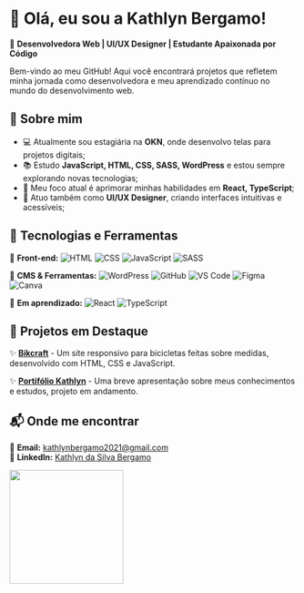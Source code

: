 # 👋 Olá, eu sou a Kathlyn Bergamo!

🚀 **Desenvolvedora Web | UI/UX Designer | Estudante Apaixonada por Código**

Bem-vindo ao meu GitHub! Aqui você encontrará projetos que refletem minha jornada como desenvolvedora e meu aprendizado contínuo no mundo do desenvolvimento web.

## 🌟 Sobre mim

- 💻 Atualmente sou estagiária na **OKN**, onde desenvolvo telas para projetos digitais;
- 📚 Estudo **JavaScript, HTML, CSS, SASS, WordPress** e estou sempre explorando novas tecnologias;
- 🎯 Meu foco atual é aprimorar minhas habilidades em **React, TypeScript**;
- 🎨 Atuo também como **UI/UX Designer**, criando interfaces intuitivas e acessíveis;

## 🚀 Tecnologias e Ferramentas

📌 **Front-end:**
![HTML](https://img.shields.io/badge/-HTML5-E34F26?style=flat&logo=html5&logoColor=white) ![CSS](https://img.shields.io/badge/-CSS3-1572B6?style=flat&logo=css3&logoColor=white) ![JavaScript](https://img.shields.io/badge/-JavaScript-F7DF1E?style=flat&logo=javascript&logoColor=black) ![SASS](https://img.shields.io/badge/-SASS-CC6699?style=flat&logo=sass&logoColor=white)

📌 **CMS & Ferramentas:**
![WordPress](https://img.shields.io/badge/-WordPress-21759B?style=flat&logo=wordpress&logoColor=white) ![GitHub](https://img.shields.io/badge/-GitHub-181717?style=flat&logo=github&logoColor=white) ![VS Code](https://img.shields.io/badge/-VS_Code-007ACC?style=flat&logo=visual-studio-code&logoColor=white) ![Figma](https://img.shields.io/badge/-Figma-F24E1E?style=flat&logo=figma&logoColor=white) ![Canva](https://img.shields.io/badge/-Canva-00C4CC?style=flat&logo=canva&logoColor=white)

📌 **Em aprendizado:**
![React](https://img.shields.io/badge/-React-61DAFB?style=flat&logo=react&logoColor=black) ![TypeScript](https://img.shields.io/badge/-TypeScript-3178C6?style=flat&logo=typescript&logoColor=white) 

## 📌 Projetos em Destaque

✨ **[Bikcraft](https://kathlynbergamo.github.io/Bikcraft/)** - Um site responsivo para bicicletas feitas sobre medidas, desenvolvido com HTML, CSS e JavaScript.

✨ **[Portifólio Kathlyn](https://kathlynbergamo.github.io/my-portifolio/)** - Uma breve apresentação sobre meus conhecimentos e estudos, projeto em andamento.

## 📬 Onde me encontrar

📩 **Email:** kathlynbergamo2021@gmail.com  
💼 **LinkedIn:** [Kathlyn da Silva Bergamo](https://www.linkedin.com/in/kathlyn-da-silva-bergamo-5b865b264/)

<img src="https://media.giphy.com/media/JIX9t2j0ZTN9S/giphy.gif" width="200" height="auto">
